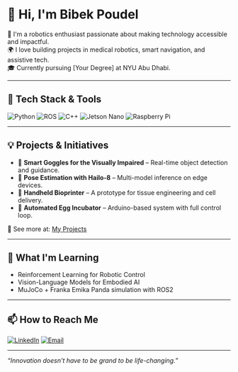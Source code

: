 # 👋 Hi, I'm Bibek Poudel

🚀 I'm a robotics enthusiast passionate about making technology accessible and impactful.  
🌍 I love building projects in medical robotics, smart navigation, and assistive tech.  
🎓 Currently pursuing [Your Degree] at NYU Abu Dhabi.

---

## 🔧 Tech Stack & Tools
![Python](https://img.shields.io/badge/-Python-333?style=flat&logo=python)
![ROS](https://img.shields.io/badge/-ROS-333?style=flat&logo=ros)
![C++](https://img.shields.io/badge/-C++-333?style=flat&logo=c%2B%2B)
![Jetson Nano](https://img.shields.io/badge/-JetsonNano-333?style=flat&logo=nvidia)
![Raspberry Pi](https://img.shields.io/badge/-RaspberryPi-333?style=flat&logo=raspberrypi)

---

## 💡 Projects & Initiatives
- 🤖 **Smart Goggles for the Visually Impaired** – Real-time object detection and guidance.
- 🧠 **Pose Estimation with Hailo-8** – Multi-model inference on edge devices.
- 🧪 **Handheld Bioprinter** – A prototype for tissue engineering and cell delivery.
- 🥚 **Automated Egg Incubator** – Arduino-based system with full control loop.

📌 See more at: [My Projects](https://github.com/bibekpoudel?tab=repositories)

---

## 🌱 What I'm Learning
- Reinforcement Learning for Robotic Control
- Vision-Language Models for Embodied AI
- MuJoCo + Franka Emika Panda simulation with ROS2

---

## 📫 How to Reach Me
[![LinkedIn](https://img.shields.io/badge/-LinkedIn-0072b1?style=flat&logo=linkedin)](https://linkedin.com/in/bibekpoudel)
[![Email](https://img.shields.io/badge/-Email-D14836?style=flat&logo=gmail&logoColor=white)](mailto:your@email.com)

---

_“Innovation doesn’t have to be grand to be life-changing.”_

